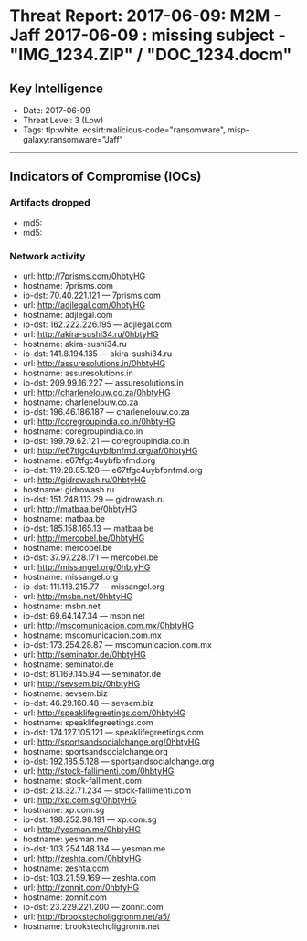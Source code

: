 # Threat Report: 2017-06-09: M2M -  Jaff 2017-06-09 : missing subject - "IMG_1234.ZIP" / "DOC_1234.docm"


## Key Intelligence
* Date: 2017-06-09
* Threat Level: 3 (Low)
* Tags: tlp:white, ecsirt:malicious-code="ransomware", misp-galaxy:ransomware="Jaff"

---

## Indicators of Compromise (IOCs)
### Artifacts dropped
* md5: <md5>
* md5: <md5>

### Network activity
* url: http://7prisms.com/0hbtyHG
* hostname: 7prisms.com
* ip-dst: 70.40.221.121 — 7prisms.com
* url: http://adjlegal.com/0hbtyHG
* hostname: adjlegal.com
* ip-dst: 162.222.226.195 — adjlegal.com
* url: http://akira-sushi34.ru/0hbtyHG
* hostname: akira-sushi34.ru
* ip-dst: 141.8.194.135 — akira-sushi34.ru
* url: http://assuresolutions.in/0hbtyHG
* hostname: assuresolutions.in
* ip-dst: 209.99.16.227 — assuresolutions.in
* url: http://charlenelouw.co.za/0hbtyHG
* hostname: charlenelouw.co.za
* ip-dst: 196.46.186.187 — charlenelouw.co.za
* url: http://coregroupindia.co.in/0hbtyHG
* hostname: coregroupindia.co.in
* ip-dst: 199.79.62.121 — coregroupindia.co.in
* url: http://e67tfgc4uybfbnfmd.org/af/0hbtyHG
* hostname: e67tfgc4uybfbnfmd.org
* ip-dst: 119.28.85.128 — e67tfgc4uybfbnfmd.org
* url: http://gidrowash.ru/0hbtyHG
* hostname: gidrowash.ru
* ip-dst: 151.248.113.29 — gidrowash.ru
* url: http://matbaa.be/0hbtyHG
* hostname: matbaa.be
* ip-dst: 185.158.165.13 — matbaa.be
* url: http://mercobel.be/0hbtyHG
* hostname: mercobel.be
* ip-dst: 37.97.228.171 — mercobel.be
* url: http://missangel.org/0hbtyHG
* hostname: missangel.org
* ip-dst: 111.118.215.77 — missangel.org
* url: http://msbn.net/0hbtyHG
* hostname: msbn.net
* ip-dst: 69.64.147.34 — msbn.net
* url: http://mscomunicacion.com.mx/0hbtyHG
* hostname: mscomunicacion.com.mx
* ip-dst: 173.254.28.87 — mscomunicacion.com.mx
* url: http://seminator.de/0hbtyHG
* hostname: seminator.de
* ip-dst: 81.169.145.94 — seminator.de
* url: http://sevsem.biz/0hbtyHG
* hostname: sevsem.biz
* ip-dst: 46.29.160.48 — sevsem.biz
* url: http://speaklifegreetings.com/0hbtyHG
* hostname: speaklifegreetings.com
* ip-dst: 174.127.105.121 — speaklifegreetings.com
* url: http://sportsandsocialchange.org/0hbtyHG
* hostname: sportsandsocialchange.org
* ip-dst: 192.185.5.128 — sportsandsocialchange.org
* url: http://stock-fallimenti.com/0hbtyHG
* hostname: stock-fallimenti.com
* ip-dst: 213.32.71.234 — stock-fallimenti.com
* url: http://xp.com.sg/0hbtyHG
* hostname: xp.com.sg
* ip-dst: 198.252.98.191 — xp.com.sg
* url: http://yesman.me/0hbtyHG
* hostname: yesman.me
* ip-dst: 103.254.148.134 — yesman.me
* url: http://zeshta.com/0hbtyHG
* hostname: zeshta.com
* ip-dst: 103.21.59.169 — zeshta.com
* url: http://zonnit.com/0hbtyHG
* hostname: zonnit.com
* ip-dst: 23.229.221.200 — zonnit.com
* url: http://brookstecholiggronm.net/a5/
* hostname: brookstecholiggronm.net
